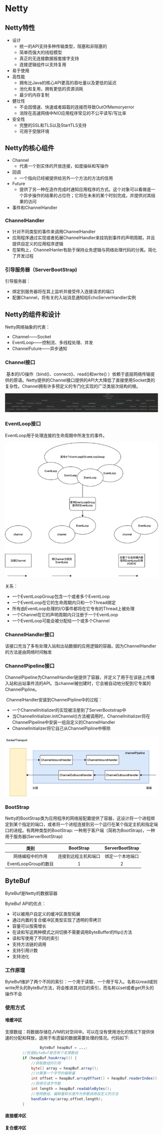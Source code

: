 # Netty

## Netty特性

+ 设计
  + 统一的API支持多种传输类型，阻塞和非阻塞的
  + 简单而强大的线程模型
  + 真正的无连接数据报套接字支持
  + 连接逻辑组件以支持复用
+ 易于使用
+ 高性能
  + 拥有比Java的核心API更高的吞吐量以及更低的延迟
  + 池化和复用，拥有更低的资源消耗
  + 最少的内存复制
+ 健壮性
  + 不会因慢速、快速或者超载的连接而导致OutOfMemoryerror
  + 消除在高速网络中NIO应用程序常见的不公平读写/写比率
+ 安全性
  + 完整的SSL和TLS以及StartTLS支持
  + 可用于受限环境



## Netty的核心组件

+ Channel
  + 代表一个到实体的开放连接，如度操纵和写操作
+ 回调
  + 一个指向已经被提供给另外一个方法的方法的信用
+ Future
  + 提供了另一种在造作完成时通知应用程序的方式。这个对象可以看做是一个异步操作的结果的占位符；它将在未来的某个时刻完成，并提供对其结果的访问
+ 事件和ChannelHandler



### ChannelHandler

+ 针对不同类型的事件来调用ChannelHandler
+ 应用程序通过实现或者拓展ChannelHandler来挂钩到事件的声明周期，并且提供自定义的应用程序逻辑
+ 在架构上，ChannelHanler有助于保持业务逻辑与网络处理代码的分离。简化了开发过程

### 引导服务器（ServerBootStrap)



引导服务器：

+ 绑定到服务器将在其上监听并接受传入连接请求的端口
+ 配置Channel，将有关的入站消息通知给EchoServerHandler实例





## Netty的组件和设计



Netty网络抽象的代表：

+ Channel——Socket
+ EventLoop——控制流、多线程处理、并发
+ ChannelFuture——异步通知



### Channel接口

​		基本的I/O操作（bind()、connect()、read()和write() ）依赖于底层网络传输提供的原语。Netty提供的Channel接口提供的API大大降低了直接使用Socket类的复杂性。Channel拥有许多预定义的专门化实现的广泛类层次结构的根。

![Channel](./Channel.png)



### EventLoop接口

EventLoop用于处理连接的生命周期中所发生的事件。

![关系图](./Channel-EventLoop-EventLoopGroup.png)

关系：

+ 一个EventLoopGroup包含一个或者多个EventLoop
+ 一个EventLoop在它的生命周期内只和一个Thread绑定
+ 所有由EventLoop处理的I/O事件都将在它专有的Thread上被处理
+ 一个Channel在它的声明周期内只注册于一个EventLoop
+ 一个EventLoop可能会被分配给一个或多个Channel



### ChannelHandler接口

该接口充当了多有处理入站和出站数据的应用逻辑的容器。因为ChannelHandler的方法是由网络时间触发



### ChannelPipeline接口

​		ChannelPipeline为ChannelHandler链提供了容器，并定义了用于在该链上传播入站和出站事件流的API。当channel被创建时，它会被自动地分配到它专属的ChannelPipline。

​		ChannelHandler安装到ChannelPipline中的过程：

+ 一个ChannelInitializer的实现被注册到了ServerBootstrap中
+ 当ChannelInitializer.initChannel()方法被调用时，ChannelInitializer将在ChannelPipeline中安装一组自定义的ChannelHandler
+ ChannelInitializer将它自己从ChannelPipline中移除



![pipeline](./包含入站和出站ChannelHandler的ChannelPipeline.png)

### BootStrap

​		Netty的BootStrap类为应用程序的网络层配置提供了容器，这设计将一个进程绑定到某个指定的端口，或者将一个进程连接到另一个运行在某个指定主机和指定端口的进程。有两种类型的BootStrap: 一种用于客户端（简称为BootStrap)，一种用于服务器(ServerBootStrap)

|           类别           |      BootStrap       | ServerBootStrap  |
| :------------------: | :------------------: | :--------------: |
| 网络编程中的作用     | 连接到远程主机和端口 | 绑定一个本地端口 |
| EventLoopGroup的数目 |          1           |        2         |





## ByteBuf

ByteBuf是Netty的数据容器

ByteBuf API的优点：

+ 可以被用户自定义的缓冲区类型拓展
+ 通过内置的复合缓冲区类型实现了透明的零拷贝
+ 容量可以按需增长
+ 在读和写这两种模式之间切换不需要调用ByteBuffer的flip()方法
+ 读和写使用了不同的索引
+ 支持方法链的调用
+ 支持引用计数
+ 支持池化



### 工作原理

​		ByteBuf维护了两个不同的索引：一个用于读取，一个用于写入。名称以read或则write开头的ByteBuf方法，将会推进其对应的索引，而名称以set或者get开头的操作不会



### 使用方式

#### 	堆缓冲区

​		支撑数组：将数据存储在JVM的对空间中。可以在没有使用池化的情况下提供快速的分配和释放，适用于有遗留的数据需要处理的情况。代码如下:

```java
				ByteBuf heapBuf = ...;
        //检查ByteBuf是否有个支撑数组
        if (heapBuf.hasArray()) {
            //获取数组的引用
            byte[] array = heapBuf.array();
            //计算第一个字节的偏移量
            int offset = heapBuf.arrayOffset() + heapBuf.readerIndex();
            //获得可读字节数
            int length = heapBuf.readableBytes();
            //使用数组、偏移量和长度作为参数调用自定义的方法
            handleArray(array,offset,length);
        }
```

#### 直接缓冲区

#### 复合缓冲区



